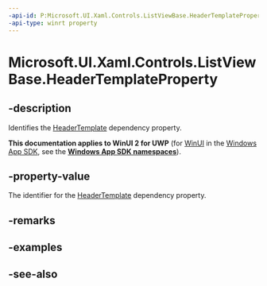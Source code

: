 ```yaml
---
-api-id: P:Microsoft.UI.Xaml.Controls.ListViewBase.HeaderTemplateProperty
-api-type: winrt property
---
```


<!-- Property syntax
public Windows.UI.Xaml.DependencyProperty HeaderTemplateProperty { get; }
-->

# Microsoft.UI.Xaml.Controls.ListViewBase.HeaderTemplateProperty

## -description
Identifies the [HeaderTemplate](listviewbase_headertemplate.md) dependency property.

**This documentation applies to WinUI 2 for UWP** (for [WinUI](/windows/apps/winui/winui3/) in the [Windows App SDK](/windows/apps/windows-app-sdk/), see the **[Windows App SDK namespaces](/windows/windows-app-sdk/api/winrt/)**).

## -property-value
The identifier for the [HeaderTemplate](listviewbase_headertemplate.md) dependency property.

## -remarks

## -examples

## -see-also

